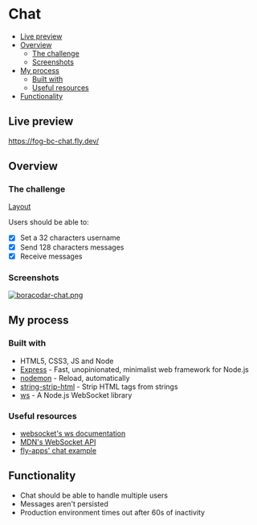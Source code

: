# Chat

- [Live preview](#live-preview)
- [Overview](#overview)
  - [The challenge](#the-challenge)
  - [Screenshots](#screenshots)
- [My process](#my-process)
  - [Built with](#built-with)
  - [Useful resources](#useful-resources)
- [Functionality](#functionality)

## Live preview

https://fog-bc-chat.fly.dev/

## Overview

### The challenge

[Layout](https://postimg.cc/y3Yq4Q4F)

Users should be able to:

- [x] Set a 32 characters username
- [x] Send 128 characters messages
- [x] Receive messages

### Screenshots

[![boracodar-chat.png](https://i.postimg.cc/yYXV8qgD/boracodar-chat.png)](https://postimg.cc/ZCnkwMLm)

## My process

### Built with

- HTML5, CSS3, JS and Node
- [Express](https://expressjs.com/) - Fast, unopinionated, minimalist web framework for Node.js
- [nodemon](https://nodemon.io/) - Reload, automatically
- [string-strip-html](https://codsen.com/os/string-strip-html) - Strip HTML tags from strings
- [ws](https://github.com/websockets/ws) - A Node.js WebSocket library

### Useful resources

- [websocket's ws documentation](https://github.com/websockets/ws/blob/master/doc/ws.md)
- [MDN's WebSocket API](https://developer.mozilla.org/en-US/docs/Web/API/WebSocket)
- [fly-apps' chat example](https://github.com/fly-apps/flychat-ws)

## Functionality

- Chat should be able to handle multiple users
- Messages aren't persisted
- Production environment times out after 60s of inactivity
